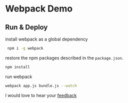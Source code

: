 # Webpack Demo

## Run & Deploy

install webpack as a global dependency
```bash
 npm i -g webpack
```

restore the npm packages described in the `package.json`.
```zsh 
npm install
```

run webpack
```zsh 
webpack app.js bundle.js --watch
```

I would love to hear your [feedback](https://temilajumoke.com)